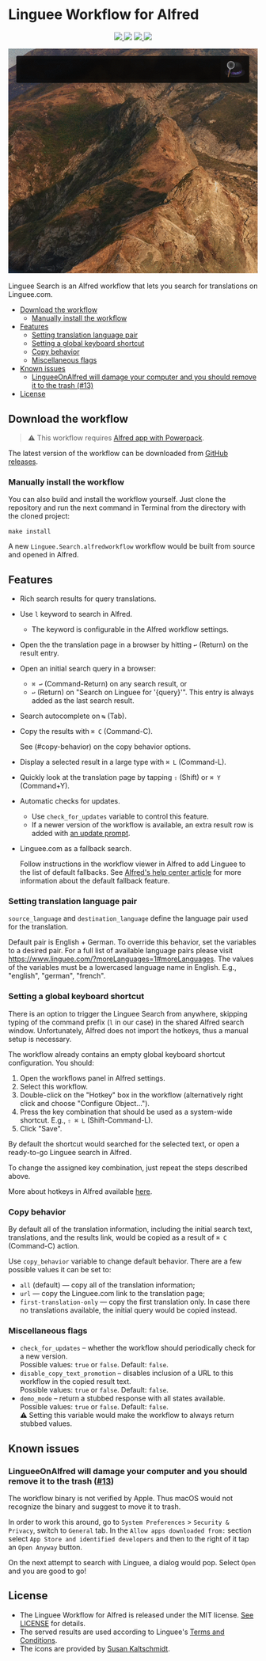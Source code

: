 # Linguee Workflow for Alfred

<p align="center">

<a href="https://www.alfredapp.com/">
  <img src="https://img.shields.io/badge/Alfred-4-blueviolet" />
</a>
<img src="https://img.shields.io/badge/macOS-10.15%20|%2011+-blue" />
<a href="https://github.com/sigito/Linguee-Workflow-for-Alfred/releases/latest">
  <img src="https://img.shields.io/github/v/release/sigito/Linguee-Workflow-for-Alfred?color=important" />
</a>
<a href="https://twitter.com/sigito_is_taken">
  <img src="https://img.shields.io/badge/Contact-%40sigito__is__taken-lightgrey" />
</a>

</p>

<p align="center"><img src="demo.gif" alt="Demo"/></p>

Linguee Search is an Alfred workflow that lets you search for translations on Linguee.com.

* [Download the workflow](#download-the-workflow)
  * [Manually install the workflow](#manually-install-the-workflow)
* [Features](#features)
  * [Setting translation language pair](#setting-translation-language-pair)
  * [Setting a global keyboard shortcut](#setting-a-global-keyboard-shortcut)
  * [Copy behavior](#copy-behavior)
  * [Miscellaneous flags](#miscellaneous-flags)
* [Known issues](#known-issues)
  * [LingueeOnAlfred will damage your computer and you should remove it to the trash (#13)](#lingueeonalfred-will-damage-your-computer-and-you-should-remove-it-to-the-trash-13)
* [License](#license)

## Download the workflow

> ⚠️ This workflow requires [Alfred app with Powerpack](https://www.alfredapp.com/powerpack/).

The latest version of the workflow can be downloaded from [GitHub releases](https://github.com/sigito/Linguee-Workflow-for-Alfred/releases/latest).

### Manually install the workflow

You can also build and install the workflow yourself. Just clone the repository and run the next command in Terminal from the directory with the cloned project:

```shell
make install
```

A new `Linguee.Search.alfredworkflow` workflow would be built from source and opened in Alfred.

## Features

* Rich search results for query translations.
* Use `l` keyword to search in Alfred.
  * The keyword is configurable in the Alfred workflow settings.
* Open the the translation page in a browser by hitting `↩` (Return) on the result entry.
* Open an initial search query in a browser:
  * `⌘ ↩` (Command-Return) on any search result, or
  * `↩` (Return) on "Search on Linguee for '{query}'". This entry is always added as the last search result.
* Search autocomplete on `↹` (Tab).
* Copy the results with `⌘ C` (Command-C).

   See (#copy-behavior) on the copy behavior options.

* Display a selected result in a large type with `⌘ L` (Command-L).
* Quickly look at the translation page by tapping `⇧` (Shift) or `⌘ Y` (Command+Y).
* Automatic checks for updates.
  * Use `check_for_updates` variable to control this feature.
  * If a newer version of the workflow is available, an extra result row is added with [an update prompt](periodic_checks_for_updates.png).
* Linguee.com as a fallback search.

  Follow instructions in the workflow viewer in Alfred to add Linguee to the list of default fallbacks. See [Alfred's help center article](https://www.alfredapp.com/help/features/default-results/fallback-searches/) for more information about the default fallback feature.


### Setting translation language pair

`source_language` and `destination_language` define the language pair used for the translation.

Default pair is English + German. To override this behavior, set the variables to a desired pair. For a full list of available language pairs please visit <https://www.linguee.com/?moreLanguages=1#moreLanguages>. The values of the variables must be a lowercased language name in English. E.g., "english", "german", "french".

### Setting a global keyboard shortcut

There is an option to trigger the Linguee Search from anywhere, skipping typing of the command prefix (`l` in our case) in the shared Alfred search window. Unfortunately, Alfred does not import the hotkeys, thus a manual setup is necessary.

The workflow already contains an empty global keyboard shortcut configuration. You should:

1. Open the workflows panel in Alfred settings.
1. Select this workflow.
1. Double-click on the "Hotkey" box in the workflow (alternatively right click and choose "Configure Object...").
1. Press the key combination that should be used as a system-wide shortcut. E.g., `⇧ ⌘ L` (Shift-Command-L).
1. Click "Save".

By default the shortcut would searched for the selected text, or open a ready-to-go Linguee search in Alfred.

To change the assigned key combination, just repeat the steps described above.

More about hotkeys in Alfred available [here](https://www.alfredapp.com/help/workflows/triggers/hotkey/).

### Copy behavior

By default all of the translation information, including the initial search text, translations, and the results link, would be copied as a result of `⌘ C` (Command-C) action.

Use `copy_behavior` variable to change default behavior. There are a few possible values it can be set to:

* `all` (default) — copy all of the translation information;
* `url` — copy the Linguee.com link to the translation page;
* `first-translation-only` — copy the first translation only. In case there no translations available, the initial query would be copied instead.

### Miscellaneous flags

* `check_for_updates` – whether the workflow should periodically check for a new version.  
  Possible values: `true` or `false`. Default: `false`.
* `disable_copy_text_promotion` – disables inclusion of a URL to this workflow in the copied result text.  
  Possible values: `true` or `false`. Default: `false`.
* `demo_mode` – return a stubbed response with all states available.  
  Possible values: `true` or `false`. Default: `false`.  
  ⚠️  Setting this variable would make the workflow to always return stubbed values.

## Known issues

### LingueeOnAlfred will damage your computer and you should remove it to the trash ([#13](https://github.com/sigito/Linguee-Workflow-for-Alfred/issues/13))

The workflow binary is not verified by Apple. Thus macOS would not recognize the binary and suggest to move it to trash.

In order to work this around, go to `System Preferences` > `Security & Privacy`, switch to `General` tab. In the `Allow apps downloaded from:` section select `App Store and identified developers` and then to the right of it tap an `Open Anyway` button.

On the next attempt to search with Linguee, a dialog would pop. Select `Open` and you are good to go!

## License

* The Linguee Workflow for Alfred is released under the MIT license. [See LICENSE](LICENSE) for details.
* The served results are used according to Linguee's [Terms and Conditions](https://www.linguee.com/english-german/page/termsAndConditions.php).
* The icons are provided by [Susan Kaltschmidt](http://www.susan-kaltschmidt.com/).
